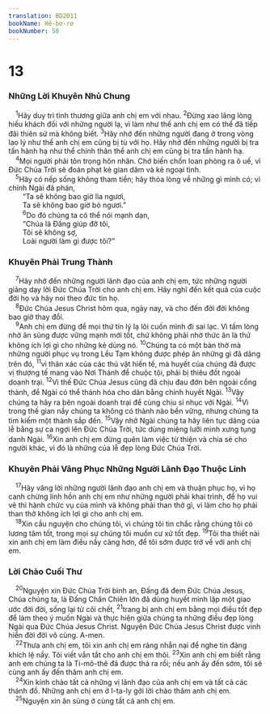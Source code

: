 ```yaml
---
translation: BD2011
bookName: Hê-bơ-rơ 
bookNumber: 58
---
```


<div class="title"><h1>13</h1><h3>Những Lời Khuyên Nhủ Chung</h3></div>
<span class="verse he_13_1"> <sup>1</sup>Hãy duy trì tình thương giữa anh chị em với nhau. </span>
<span class="verse he_13_2"><sup>2</sup>Ðừng xao lãng lòng hiếu khách đối với những người lạ, vì làm như thế anh chị em có thể đã tiếp đãi thiên sứ mà không biết. </span>
<span class="verse he_13_3"><sup>3</sup>Hãy nhớ đến những người đang ở trong vòng lao lý như thể anh chị em cũng bị tù với họ. Hãy nhớ đến những người bị tra tấn hành hạ như thể chính thân thể anh chị em cũng bị tra tấn hành hạ.<br/></span>
<span class="verse he_13_4"> <sup>4</sup>Mọi người phải tôn trọng hôn nhân. Chớ biến chốn loan phòng ra ô uế, vì Ðức Chúa Trời sẽ đoán phạt kẻ gian dâm và kẻ ngoại tình.<br/></span>
<span class="verse he_13_5"> <sup>5</sup>Hãy có nếp sống không tham tiền; hãy thỏa lòng về những gì mình có; vì chính Ngài đã phán,<br/>  “Ta sẽ không bao giờ lìa ngươi,<br/>  Ta sẽ không bao giờ bỏ ngươi.” <br/></span>
<span class="verse he_13_6">  <sup>6</sup>Do đó chúng ta có thể nói mạnh dạn,<br/>  “Chúa là Ðấng giúp đỡ tôi,<br/>  Tôi sẽ không sợ,<br/>  Loài người làm gì được tôi?” <br/></span>
<div class="title"><h3>Khuyên Phải Trung Thành</h3></div>
<span class="verse he_13_7"> <sup>7</sup>Hãy nhớ đến những người lãnh đạo của anh chị em, tức những người giảng dạy lời Ðức Chúa Trời cho anh chị em. Hãy nghĩ đến kết quả của cuộc đời họ và hãy noi theo đức tin họ.<br/></span>
<span class="verse he_13_8"> <sup>8</sup>Ðức Chúa Jesus Christ hôm qua, ngày nay, và cho đến đời đời không bao giờ thay đổi.<br/></span>
<span class="verse he_13_9"> <sup>9</sup>Anh chị em đừng để mọi thứ tín lý lạ lôi cuốn mình đi sai lạc. Vì tấm lòng nhờ ân sủng được vững mạnh mới tốt, chứ không phải nhờ thức ăn là thứ không ích lợi gì cho những kẻ dùng nó. </span>
<span class="verse he_13_10"><sup>10</sup>Chúng ta có một bàn thờ mà những người phục vụ trong Lều Tạm không được phép ăn những gì đã dâng trên đó, </span>
<span class="verse he_13_11"><sup>11</sup>vì thân xác của các thú vật hiến tế, mà huyết của chúng đã được vị thượng tế mang vào Nơi Thánh để chuộc tội, phải bị thiêu đốt ngoài doanh trại. </span>
<span class="verse he_13_12"><sup>12</sup>Vì thế Ðức Chúa Jesus cũng đã chịu đau đớn bên ngoài cổng thành, để Ngài có thể thánh hóa cho dân bằng chính huyết Ngài. </span>
<span class="verse he_13_13"><sup>13</sup>Vậy chúng ta hãy ra bên ngoài doanh trại để cùng chịu sỉ nhục với Ngài. </span>
<span class="verse he_13_14"><sup>14</sup>Vì trong thế gian nầy chúng ta không có thành nào bền vững, nhưng chúng ta tìm kiếm một thành sắp đến. </span>
<span class="verse he_13_15"><sup>15</sup>Vậy nhờ Ngài chúng ta hãy liên tục dâng của lễ bằng sự ca ngợi lên Ðức Chúa Trời, tức dùng miệng lưỡi mình xưng tụng danh Ngài. </span>
<span class="verse he_13_16"><sup>16</sup>Xin anh chị em đừng quên làm việc từ thiện và chia sẻ cho người khác, vì đó là những của lễ đẹp lòng Ðức Chúa Trời.<br/></span>
<div class="title"><h3>Khuyên Phải Vâng Phục Những Người Lãnh Ðạo Thuộc Linh</h3></div>
<span class="verse he_13_17"> <sup>17</sup>Hãy vâng lời những người lãnh đạo anh chị em và thuận phục họ, vì họ canh chừng linh hồn anh chị em như những người phải khai trình, để họ vui vẻ thi hành chức vụ của mình và không phải than thở gì, vì làm cho họ phải than thở không ích lợi gì cho anh chị em.<br/></span>
<span class="verse he_13_18"> <sup>18</sup>Xin cầu nguyện cho chúng tôi, vì chúng tôi tin chắc rằng chúng tôi có lương tâm tốt, trong mọi sự chúng tôi muốn cư xử tốt đẹp. </span>
<span class="verse he_13_19"><sup>19</sup>Tôi tha thiết nài xin anh chị em làm điều nầy càng hơn, để tôi sớm được trở về với anh chị em.<br/></span>
<div class="title"><h3>Lời Chào Cuối Thư</h3></div>
<span class="verse he_13_20"> <sup>20</sup>Nguyện xin Ðức Chúa Trời bình an, Ðấng đã đem Ðức Chúa Jesus, Chúa chúng ta, là Ðấng Chăn Chiên lớn đã dùng huyết mình lập một giao ước đời đời, sống lại từ cõi chết, </span>
<span class="verse he_13_21"><sup>21</sup>trang bị anh chị em bằng mọi điều tốt đẹp để làm theo ý muốn Ngài và thực hiện giữa chúng ta những điều đẹp lòng Ngài qua Ðức Chúa Jesus Christ. Nguyện Ðức Chúa Jesus Christ được vinh hiển đời đời vô cùng. A-men.<br/></span>
<span class="verse he_13_22"> <sup>22</sup>Thưa anh chị em, tôi xin anh chị em ráng nhẫn nại để nghe tin đáng khích lệ nầy. Tôi viết vắn tắt cho anh chị em thôi. </span>
<span class="verse he_13_23"><sup>23</sup>Xin anh chị em biết rằng anh em chúng ta là Ti-mô-thê đã được thả ra rồi; nếu anh ấy đến sớm, tôi sẽ cùng anh ấy đến thăm anh chị em.<br/></span>
<span class="verse he_13_24"> <sup>24</sup>Xin kính chào tất cả những vị lãnh đạo của anh chị em và tất cả các thánh đồ. Những anh chị em ở I-ta-ly gởi lời chào thăm anh chị em.<br/></span>
<span class="verse he_13_25"> <sup>25</sup>Nguyện xin ân sủng ở cùng tất cả anh chị em.<br/></span>
